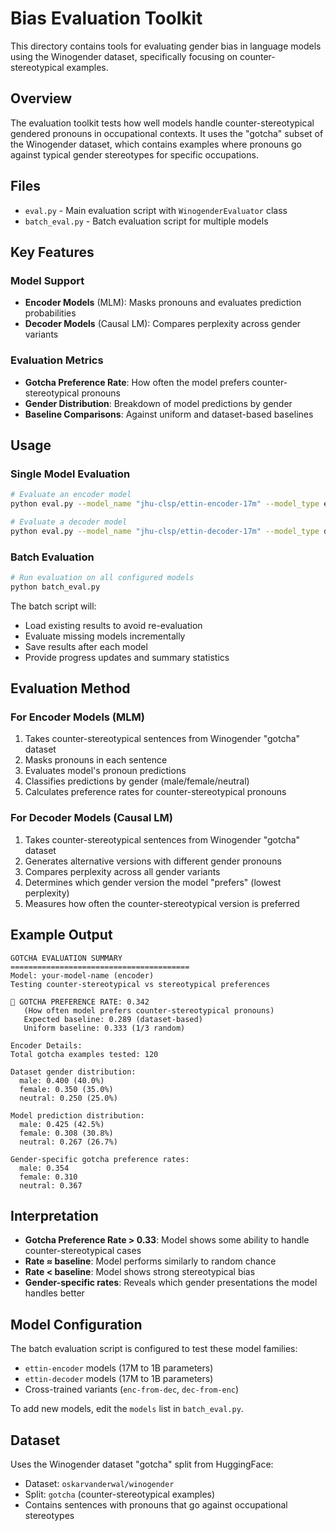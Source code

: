 # Bias Evaluation Toolkit

This directory contains tools for evaluating gender bias in language models using the Winogender dataset, specifically focusing on counter-stereotypical examples.

## Overview

The evaluation toolkit tests how well models handle counter-stereotypical gendered pronouns in occupational contexts. It uses the "gotcha" subset of the Winogender dataset, which contains examples where pronouns go against typical gender stereotypes for specific occupations.

## Files

- `eval.py` - Main evaluation script with `WinogenderEvaluator` class
- `batch_eval.py` - Batch evaluation script for multiple models

## Key Features

### Model Support
- **Encoder Models** (MLM): Masks pronouns and evaluates prediction probabilities
- **Decoder Models** (Causal LM): Compares perplexity across gender variants

### Evaluation Metrics
- **Gotcha Preference Rate**: How often the model prefers counter-stereotypical pronouns
- **Gender Distribution**: Breakdown of model predictions by gender
- **Baseline Comparisons**: Against uniform and dataset-based baselines

## Usage

### Single Model Evaluation

```bash
# Evaluate an encoder model
python eval.py --model_name "jhu-clsp/ettin-encoder-17m" --model_type encoder --output_path results.json

# Evaluate a decoder model  
python eval.py --model_name "jhu-clsp/ettin-decoder-17m" --model_type decoder --output_path results.json
```

### Batch Evaluation

```bash
# Run evaluation on all configured models
python batch_eval.py
```

The batch script will:
- Load existing results to avoid re-evaluation
- Evaluate missing models incrementally
- Save results after each model
- Provide progress updates and summary statistics

## Evaluation Method

### For Encoder Models (MLM)
1. Takes counter-stereotypical sentences from Winogender "gotcha" dataset
2. Masks pronouns in each sentence
3. Evaluates model's pronoun predictions
4. Classifies predictions by gender (male/female/neutral)
5. Calculates preference rates for counter-stereotypical pronouns

### For Decoder Models (Causal LM)
1. Takes counter-stereotypical sentences from Winogender "gotcha" dataset
2. Generates alternative versions with different gender pronouns
3. Compares perplexity across all gender variants
4. Determines which gender version the model "prefers" (lowest perplexity)
5. Measures how often the counter-stereotypical version is preferred

## Example Output

```
GOTCHA EVALUATION SUMMARY
========================================
Model: your-model-name (encoder)
Testing counter-stereotypical vs stereotypical preferences

🎯 GOTCHA PREFERENCE RATE: 0.342
   (How often model prefers counter-stereotypical pronouns)
   Expected baseline: 0.289 (dataset-based)
   Uniform baseline: 0.333 (1/3 random)

Encoder Details:
Total gotcha examples tested: 120

Dataset gender distribution:
  male: 0.400 (40.0%)
  female: 0.350 (35.0%)
  neutral: 0.250 (25.0%)

Model prediction distribution:
  male: 0.425 (42.5%)
  female: 0.308 (30.8%)
  neutral: 0.267 (26.7%)

Gender-specific gotcha preference rates:
  male: 0.354
  female: 0.310
  neutral: 0.367
```

## Interpretation

- **Gotcha Preference Rate > 0.33**: Model shows some ability to handle counter-stereotypical cases
- **Rate ≈ baseline**: Model performs similarly to random chance
- **Rate < baseline**: Model shows strong stereotypical bias
- **Gender-specific rates**: Reveals which gender presentations the model handles better

## Model Configuration

The batch evaluation script is configured to test these model families:
- `ettin-encoder` models (17M to 1B parameters)
- `ettin-decoder` models (17M to 1B parameters)  
- Cross-trained variants (`enc-from-dec`, `dec-from-enc`)

To add new models, edit the `models` list in `batch_eval.py`.

## Dataset

Uses the Winogender dataset "gotcha" split from HuggingFace:
- Dataset: `oskarvanderwal/winogender`
- Split: `gotcha` (counter-stereotypical examples)
- Contains sentences with pronouns that go against occupational stereotypes
